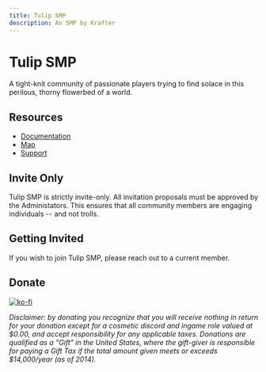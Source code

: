```yaml
---
title: Tulip SMP
description: An SMP by Krafter
---
```

# Tulip SMP

A tight-knit community of passionate players trying to find solace in this perilous, thorny flowerbed of a world.

## Resources

- [Documentation](docs)
- [Map](map)
- [Support](support)

## Invite Only

Tulip SMP is strictly invite-only. All invitation proposals must be approved by the Administators. This ensures that all community members are engaging individuals -- and not trolls.

## Getting Invited

If you wish to join Tulip SMP, please reach out to a current member.

## Donate

[![ko-fi](https://ko-fi.com/img/githubbutton_sm.svg)](https://ko-fi.com/G2G5DO1DO)

*Disclaimer: by donating you recognize that you will receive nothing in return for your donation except for a cosmetic discord and ingame role valued at $0.00, and accept responsibility for any applicable taxes. Donations are qualified as a "Gift" in the United States, where the gift-giver is responsible for paying a Gift Tax if the total amount given meets or exceeds $14,000/year (as of 2014).*
